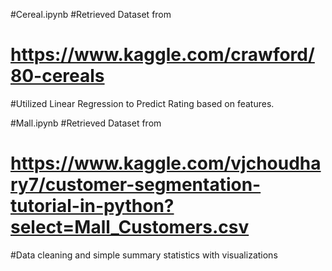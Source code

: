 #Cereal.ipynb
#Retrieved Dataset from
# https://www.kaggle.com/crawford/80-cereals

#Utilized Linear Regression to  Predict Rating based on features.

#Mall.ipynb
#Retrieved Dataset from
# https://www.kaggle.com/vjchoudhary7/customer-segmentation-tutorial-in-python?select=Mall_Customers.csv

#Data cleaning and simple summary statistics with visualizations

